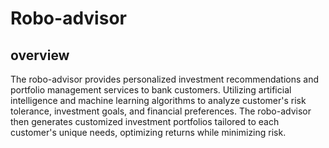 # Robo-advisor

## overview
The robo-advisor provides personalized investment recommendations and portfolio management services to bank customers. Utilizing artificial intelligence and machine learning algorithms to analyze customer's risk tolerance, investment goals, and financial preferences. The robo-advisor then generates customized investment portfolios tailored to each customer's unique needs, optimizing returns while minimizing risk.

